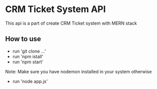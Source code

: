# CRM Ticket System API
This api is a part of create CRM Ticket system with MERN stack

## How to use

- run 'git clone ...'
- run 'npm istall'
- run 'npm start'

Note: Make sure you have nodemon installed in your system otherwise

- run 'node app.js'